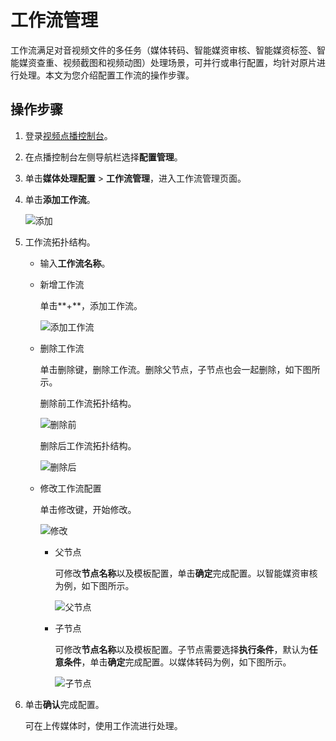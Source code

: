 # 工作流管理

工作流满足对音视频文件的多任务（媒体转码、智能媒资审核、智能媒资标签、智能媒资查重、视频截图和视频动图）处理场景，可并行或串行配置，均针对原片进行处理。本文为您介绍配置工作流的操作步骤。

## 操作步骤

1.  登录[视频点播控制台](https://vod.console.aliyun.com/)。

2.  在点播控制台左侧导航栏选择**配置管理**。

3.  单击**媒体处理配置** \> **工作流管理**，进入工作流管理页面。

4.  单击**添加工作流**。

    ![添加](https://static-aliyun-doc.oss-accelerate.aliyuncs.com/assets/img/zh-CN/6432065061/p183044.png)

5.  工作流拓扑结构。

    -   输入**工作流名称**。
    -   新增工作流

        单击**+**，添加工作流。

        ![添加工作流](https://static-aliyun-doc.oss-accelerate.aliyuncs.com/assets/img/zh-CN/6432065061/p183050.png)

    -   删除工作流

        单击删除键，删除工作流。删除父节点，子节点也会一起删除，如下图所示。

        删除前工作流拓扑结构。

        ![删除前](https://static-aliyun-doc.oss-accelerate.aliyuncs.com/assets/img/zh-CN/6432065061/p183054.png)

        删除后工作流拓扑结构。

        ![删除后](https://static-aliyun-doc.oss-accelerate.aliyuncs.com/assets/img/zh-CN/6432065061/p183055.png)

    -   修改工作流配置

        单击修改键，开始修改。

        ![修改](https://static-aliyun-doc.oss-accelerate.aliyuncs.com/assets/img/zh-CN/6432065061/p183058.png)

        -   父节点

            可修改**节点名称**以及模板配置，单击**确定**完成配置。以智能媒资审核为例，如下图所示。

            ![父节点](https://static-aliyun-doc.oss-accelerate.aliyuncs.com/assets/img/zh-CN/6432065061/p183059.png)

        -   子节点

            可修改**节点名称**以及模板配置。子节点需要选择**执行条件**，默认为**任意条件**，单击**确定**完成配置。以媒体转码为例，如下图所示。

            ![子节点](https://static-aliyun-doc.oss-accelerate.aliyuncs.com/assets/img/zh-CN/6432065061/p183064.png)

6.  单击**确认**完成配置。

    可在上传媒体时，使用工作流进行处理。



